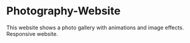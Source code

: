 # Photography-Website
 This website shows a photo gallery with animations and image effects. Responsive website.
